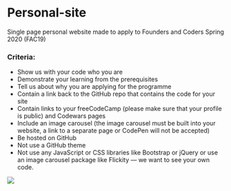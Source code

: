 # Personal-site
Single page personal website made to apply to Founders and Coders Spring 2020 (FAC19)


### Criteria:
- Show us with your code who you are
- Demonstrate your learning from the prerequisites
- Tell us about why you are applying for the programme
- Contain a link back to the GitHub repo that contains the code for your site
- Contain links to your freeCodeCamp (please make sure that your profile is public) and Codewars pages
- Include an image carousel (the image carousel must be built into your website, a link to a separate page or CodePen will not be accepted)
- Be hosted on GitHub
- Not use a GitHub theme
- Not use any JavaScript or CSS libraries like Bootstrap or jQuery or use an image carousel package like Flickity ⁠— we want to see your own code.

![](https://i.imgur.com/nIkZXdv.png)

